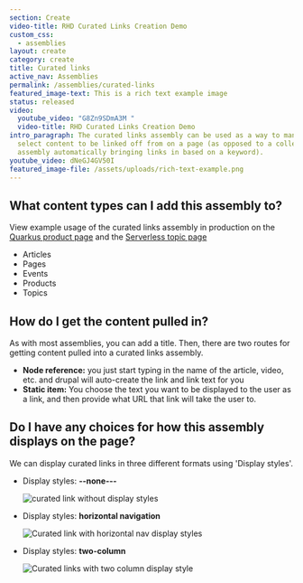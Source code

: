 ```yaml
---
section: Create
video-title: RHD Curated Links Creation Demo
custom_css:
  - assemblies
layout: create
category: create
title: Curated links
active_nav: Assemblies
permalink: /assemblies/curated-links
featured_image-text: This is a rich text example image
status: released
video:
  youtube_video: "G8Zn9SDmA3M "
  video-title: RHD Curated Links Creation Demo
intro_paragraph: The curated links assembly can be used as a way to manually
  select content to be linked off from on a page (as opposed to a collection
  assembly automatically bringing links in based on a keyword).
youtube_video: dNeGJ4GV50I
featured_image-file: /assets/uploads/rich-text-example.png
---
```


## What content types can I add this assembly to?

View example usage of the curated links assembly in production on the [Quarkus product page](https://developers.redhat.com/products/quarkus/getting-started) and the [Serverless topic page](https://developers.redhat.com/topics/serverless-architecture)

* Articles 
* Pages
* Events
* Products
* Topics

## How do I get the content pulled in?

As with most assemblies, you can add a title. Then, there are two routes for getting content pulled into a curated links assembly. 

* **Node reference:** you just start typing in the name of the article, video, etc. and drupal will auto-create the link and link text for you
* **Static item:** You choose the text you want to be displayed to the user as a link, and then provide what URL that link will take the user to. 

## Do I have any choices for how this assembly displays on the page?

We can display curated links in three different formats using 'Display styles'.

* Display styles: **\--none---**

  ![curated link without display styles](/design-manual/assets/uploads/curated-link.png)
* Display styles: **horizontal navigation**

  ![Curated link with horizontal nav display styles](/design-manual/assets/uploads/curated-link-horizontal.png)
* Display styles: **two-column**

  ![Curated links with two column display style](/design-manual/assets/uploads/curated-link-2col.png)